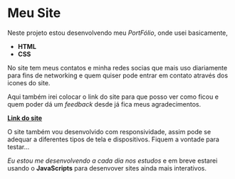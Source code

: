 # Meu Site

Neste projeto estou desenvolvendo meu *PortFólio*, onde usei basicamente, 

- **HTML**
- **CSS**

No site tem meus contatos e minha redes socias que mais uso diariamente para fins de networking e quem quiser pode entrar em contato através dos icones do site. 

Aqui também irei colocar o link do site para que posso ver como ficou e quem poder dá um *feedback* desde já fica meus agradecimentos.

[**Link do site**](https://wlisses-silva.github.io/meu-site/)

O site também vou desenvolvido com responsividade, assim pode se adequar a diferentes tipos de tela e dispositivos. Fiquem a vontade para testar...

*Eu estou me desenvolvendo a cada dia nos estudos* e em breve estarei usando o **JavaScripts** para desenvover sites ainda mais interativos.
